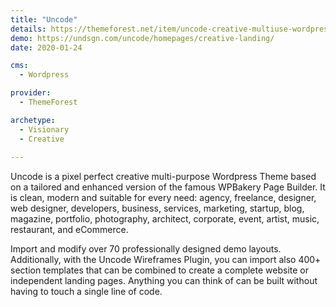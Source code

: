 ```yaml
---
title: "Uncode"
details: https://themeforest.net/item/uncode-creative-multiuse-wordpress-theme/13373220
demo: https://undsgn.com/uncode/homepages/creative-landing/
date: 2020-01-24

cms: 
  - Wordpress

provider: 
  - ThemeForest

archetype:
  - Visionary
  - Creative
  
---
```


Uncode is a pixel perfect creative multi-purpose Wordpress Theme based on a tailored and enhanced version of the famous WPBakery Page Builder. It is clean, modern and suitable for every need: agency, freelance, designer, web designer, developers, business, services, marketing, startup, blog, magazine, portfolio, photography, architect, corporate, event, artist, music, restaurant, and eCommerce.

Import and modify over 70 professionally designed demo layouts. Additionally, with the Uncode Wireframes Plugin, you can import also 400+ section templates that can be combined to create a complete website or independent landing pages. Anything you can think of can be built without having to touch a single line of code. 